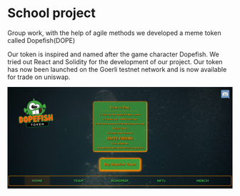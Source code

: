 # School project

Group work, with the help of agile methods we developed a meme token called Dopefish(DOPE)

Our token is inspired and named after the game character Dopefish. We tried out React and Solidity for the development of our project. Our token has now been launched on the Goerli testnet network and is now available for trade on uniswap.

![Dopefish](./public/img/Dopefish.png)
